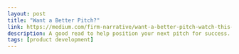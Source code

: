 ```yaml
---
layout: post
title: "Want a Better Pitch?"
link: https://medium.com/firm-narrative/want-a-better-pitch-watch-this-328b95c2fd0b
description: A good read to help position your next pitch for success.
tags: [product development]
---
```

